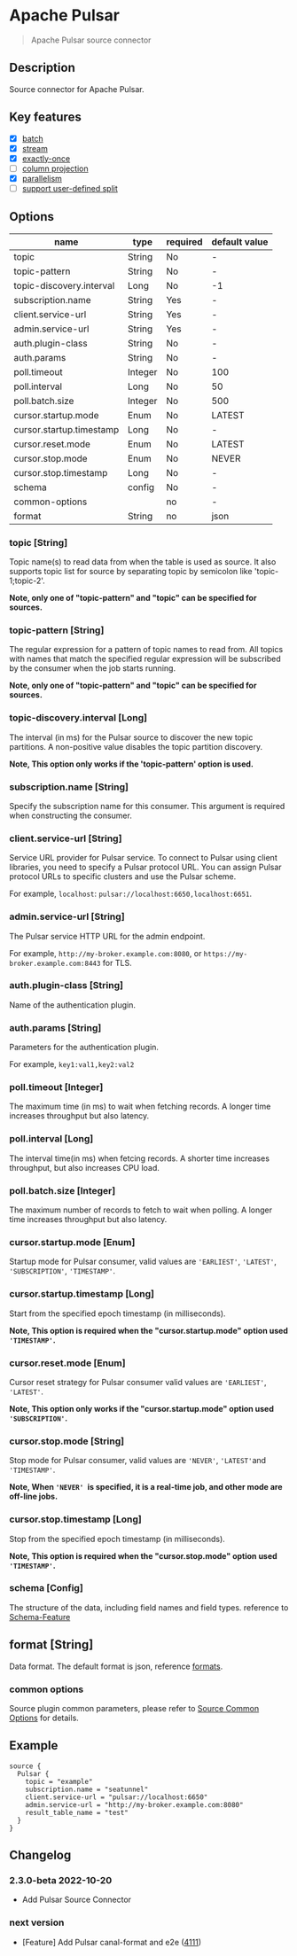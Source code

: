 # Apache Pulsar

> Apache Pulsar source connector

## Description

Source connector for Apache Pulsar.

## Key features

- [x] [batch](../../concept/connector-v2-features.md)
- [x] [stream](../../concept/connector-v2-features.md)
- [x] [exactly-once](../../concept/connector-v2-features.md)
- [ ] [column projection](../../concept/connector-v2-features.md)
- [x] [parallelism](../../concept/connector-v2-features.md)
- [ ] [support user-defined split](../../concept/connector-v2-features.md)

## Options

|           name           |  type   | required | default value |
|--------------------------|---------|----------|---------------|
| topic                    | String  | No       | -             |
| topic-pattern            | String  | No       | -             |
| topic-discovery.interval | Long    | No       | -1            |
| subscription.name        | String  | Yes      | -             |
| client.service-url       | String  | Yes      | -             |
| admin.service-url        | String  | Yes      | -             |
| auth.plugin-class        | String  | No       | -             |
| auth.params              | String  | No       | -             |
| poll.timeout             | Integer | No       | 100           |
| poll.interval            | Long    | No       | 50            |
| poll.batch.size          | Integer | No       | 500           |
| cursor.startup.mode      | Enum    | No       | LATEST        |
| cursor.startup.timestamp | Long    | No       | -             |
| cursor.reset.mode        | Enum    | No       | LATEST        |
| cursor.stop.mode         | Enum    | No       | NEVER         |
| cursor.stop.timestamp    | Long    | No       | -             |
| schema                   | config  | No       | -             |
| common-options           |         | no       | -             |
| format                   | String  | no       | json          |

### topic [String]

Topic name(s) to read data from when the table is used as source. It also supports topic list for source by separating topic by semicolon like 'topic-1;topic-2'.

**Note, only one of "topic-pattern" and "topic" can be specified for sources.**

### topic-pattern [String]

The regular expression for a pattern of topic names to read from. All topics with names that match the specified regular expression will be subscribed by the consumer when the job starts running.

**Note, only one of "topic-pattern" and "topic" can be specified for sources.**

### topic-discovery.interval [Long]

The interval (in ms) for the Pulsar source to discover the new topic partitions. A non-positive value disables the topic partition discovery.

**Note, This option only works if the 'topic-pattern' option is used.**

### subscription.name [String]

Specify the subscription name for this consumer. This argument is required when constructing the consumer.

### client.service-url [String]

Service URL provider for Pulsar service.
To connect to Pulsar using client libraries, you need to specify a Pulsar protocol URL.
You can assign Pulsar protocol URLs to specific clusters and use the Pulsar scheme.

For example, `localhost`: `pulsar://localhost:6650,localhost:6651`.

### admin.service-url [String]

The Pulsar service HTTP URL for the admin endpoint.

For example, `http://my-broker.example.com:8080`, or `https://my-broker.example.com:8443` for TLS.

### auth.plugin-class [String]

Name of the authentication plugin.

### auth.params [String]

Parameters for the authentication plugin.

For example, `key1:val1,key2:val2`

### poll.timeout [Integer]

The maximum time (in ms) to wait when fetching records. A longer time increases throughput but also latency.

### poll.interval [Long]

The interval time(in ms) when fetcing records. A shorter time increases throughput, but also increases CPU load.

### poll.batch.size [Integer]

The maximum number of records to fetch to wait when polling. A longer time increases throughput but also latency.

### cursor.startup.mode [Enum]

Startup mode for Pulsar consumer, valid values are `'EARLIEST'`, `'LATEST'`, `'SUBSCRIPTION'`, `'TIMESTAMP'`.

### cursor.startup.timestamp [Long]

Start from the specified epoch timestamp (in milliseconds).

**Note, This option is required when the "cursor.startup.mode" option used `'TIMESTAMP'`.**

### cursor.reset.mode [Enum]

Cursor reset strategy for Pulsar consumer valid values are `'EARLIEST'`, `'LATEST'`.

**Note, This option only works if the "cursor.startup.mode" option used `'SUBSCRIPTION'`.**

### cursor.stop.mode [String]

Stop mode for Pulsar consumer, valid values are `'NEVER'`, `'LATEST'`and `'TIMESTAMP'`.

**Note, When `'NEVER' `is specified, it is a real-time job, and other mode are off-line jobs.**

### cursor.stop.timestamp [Long]

Stop from the specified epoch timestamp (in milliseconds).

**Note, This option is required when the "cursor.stop.mode" option used `'TIMESTAMP'`.**

### schema [Config]

The structure of the data, including field names and field types.
reference to [Schema-Feature](../../concept/schema-feature.md)

## format [String]

Data format. The default format is json, reference [formats](../formats).

### common options

Source plugin common parameters, please refer to [Source Common Options](../source-common-options.md) for details.

## Example

```Jdbc {
source {
  Pulsar {
  	topic = "example"
  	subscription.name = "seatunnel"
    client.service-url = "pulsar://localhost:6650"
    admin.service-url = "http://my-broker.example.com:8080"
    result_table_name = "test"
  }
}
```

## Changelog

### 2.3.0-beta 2022-10-20

- Add Pulsar Source Connector

### next version

- [Feature] Add Pulsar canal-format and e2e ([4111](https://github.com/apache/seatunnel/pull/4111))

